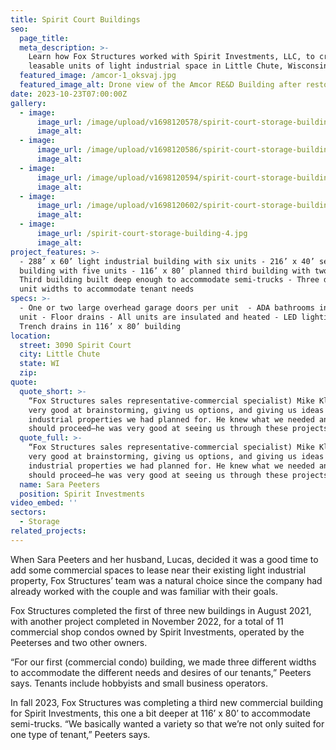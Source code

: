 ```yaml
---
title: Spirit Court Buildings
seo:
  page_title:
  meta_description: >-
    Learn how Fox Structures worked with Spirit Investments, LLC, to create 11
    leasable units of light industrial space in Little Chute, Wisconsin.
  featured_image: /amcor-1_oksvaj.jpg
  featured_image_alt: Drone view of the Amcor RE&D Building after restoration by Fox Structures
date: 2023-10-23T07:00:00Z
gallery:
  - image:
      image_url: /image/upload/v1698120578/spirit-court-storage-building.jpg
      image_alt:
  - image:
      image_url: /image/upload/v1698120586/spirit-court-storage-building-1.jpg
      image_alt:
  - image:
      image_url: /image/upload/v1698120594/spirit-court-storage-building-2.jpg
      image_alt:
  - image:
      image_url: /image/upload/v1698120602/spirit-court-storage-building-3.jpg
      image_alt:
  - image:
      image_url: /spirit-court-storage-building-4.jpg
      image_alt:
project_features: >-
  - 288’ x 60’ light industrial building with six units - 216’ x 40’ second
  building with five units - 116’ x 80’ planned third building with two units -
  Third building built deep enough to accommodate semi-trucks - Three different
  unit widths to accommodate tenant needs
specs: >-
  - One or two large overhead garage doors per unit  - ADA bathrooms in each
  unit - Floor drains - All units are insulated and heated - LED lighting -
  Trench drains in 116’ x 80’ building
location:
  street: 3090 Spirit Court
  city: Little Chute
  state: WI
  zip:
quote:
  quote_short: >-
    “Fox Structures sales representative-commercial specialist) Mike Klarner was
    very good at brainstorming, giving us options, and giving us ideas for the
    industrial properties we had planned for. He knew what we needed and how we
    should proceed—he was very good at seeing us through these projects.”
  quote_full: >-
    “Fox Structures sales representative-commercial specialist) Mike Klarner was
    very good at brainstorming, giving us options, and giving us ideas for the
    industrial properties we had planned for. He knew what we needed and how we
    should proceed—he was very good at seeing us through these projects.”
  name: Sara Peeters
  position: Spirit Investments
video_embed: ''
sectors:
  - Storage
related_projects:
---
```

When Sara Peeters and her husband, Lucas, decided it was a good time to add some commercial spaces to lease near their existing light industrial property, Fox Structures’ team was a natural choice since the company had already worked with the couple and was familiar with their goals.

Fox Structures completed the first of three new buildings in August 2021, with another project completed in November 2022, for a total of 11 commercial shop condos owned by Spirit Investments, operated by the Peeterses and two other owners.

“For our first (commercial condo) building, we made three different widths to accommodate the different needs and desires of our tenants,” Peeters says. Tenants include hobbyists and small business operators.

In fall 2023, Fox Structures was completing a third new commercial building for Spirit Investments, this one a bit deeper at 116’ x 80’ to accommodate semi-trucks. “We basically wanted a variety so that we’re not only suited for one type of tenant,” Peeters says.